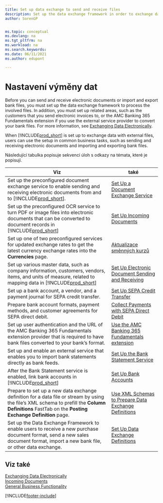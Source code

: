 ```yaml
---
title: Set up data exchange to send and receive files
description: Set up the data exchange framework in order to exchange data with external files; to send and receive electronic documents or import and export bank files.
author: SorenGP


ms.topic: conceptual
ms.devlang: na
ms.tgt_pltfrm: na
ms.workload: na
ms.search.keywords:
ms.date: 06/11/2021
ms.author: edupont

---
```

# Nastavení výměny dat
Before you can send and receive electronic documents or import and export bank files, you must set up the data exchange framework to process the involved files. In addition, you must set up related areas, such as the customers that you send electronic invoices to, or the AMC Banking 365 Fundamentals extension if you use the external service provider to convert your bank files. For more information, see [Exchanging Data Electronically](across-data-exchange.md).

When [!INCLUDE[prod_short](includes/prod_short.md)] is set up to exchange data with external files, users can use the setup in common business tasks, such as sending and receiving electronic documents and importing and exporting bank files.

Následující tabulka popisuje sekvenci úloh s odkazy na témata, které je popisují.

| **Viz** | **také** |
|------------|-------------|  
| Set up the preconfigured document exchange service to enable sending and receiving electronic documents from and to [!INCLUDE[prod_short](includes/prod_short.md)]. | [Set Up a Document Exchange Service](across-how-to-set-up-a-document-exchange-service.md) |
| Set up the preconfigured OCR service to turn PDF or image files into electronic documents that can be converted to document records in [!INCLUDE[prod_short](includes/prod_short.md)] | [Set Up Incoming Documents](across-how-setup-income-documents.md) |
| Set up one of two preconfigured services for updated exchange rates to get the latest currency exchange rates into the **Currencies** page. | [Aktualizace směnných kurzů](finance-how-update-currencies.md) |
| Set up various master data, such as company information, customers, vendors, items, and units of measure, related to mapping data in [!INCLUDE[prod_short](includes/prod_short.md)] | [Set Up Electronic Document Sending and Receiving](across-how-to-set-up-electronic-document-sending-and-receiving.md) |
| Set up a bank account, a vendor, and a payment journal for SEPA credit transfer. | [Set Up SEPA Credit Transfer](finance-make-payments-with-bank-data-conversion-service-or-sepa-credit-transfer.md#setting-up-sepa-credit-transfer) |
| Prepare bank account formats, payment methods, and customer agreements for SEPA direct debit. | [Collect Payments with SEPA Direct Debit](finance-collect-payments-with-sepa-direct-debit.md) |
| Set up user authentication and the URL of the AMC Banking 365 Fundamentals extension provider that is required to have bank files converted to your bank’s format. | [Use the AMC Banking 365 Fundamentals extension](ui-extensions-amc-banking.md) |
| Set up and enable an external service that enables you to import bank statements directly as bank feeds. | [Set Up the Bank Statement Service](bank-how-setup-bank-statement-service.md) |
| After the Bank Statement service is enabled, link bank accounts in [!INCLUDE[prod_short](includes/prod_short.md)] | [Set Up Bank Accounts](bank-how-setup-bank-accounts.md) |
| Prepare to set up a new data exchange definition for a data file or stream by using the file’s XML schema to prefill the **Column Definitions** FastTab on the **Posting Exchange Definition** page. | [Use XML Schemas to Prepare Data Exchange Definitions](across-how-to-use-xml-schemas-to-prepare-data-exchange-definitions.md) |
| Set up the Data Exchange Framework to enable users to receive a new purchase document format, send a new sales document format, import a new bank file, or other data exchange. | [Set Up Data Exchange Definitions](across-how-to-set-up-data-exchange-definitions.md) |

## Viz také
[Exchanging Data Electronically](across-data-exchange.md)  
[Incoming Documents](across-income-documents.md)  
[General Business Functionality](ui-across-business-areas.md)


[!INCLUDE[footer-include](includes/footer-banner.md)]